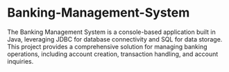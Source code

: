 # Banking-Management-System
The Banking Management System is a console-based application built in Java, leveraging JDBC for database connectivity and SQL for data storage. This project provides a comprehensive solution for managing banking operations, including account creation, transaction handling, and account inquiries.
